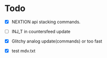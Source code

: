 # Todo
- [x] NEXTION api stacking commands.
- [ ] INJ_T in countersfeed update
- [x] Glitchy analog update(commands) or too fast
- [x] test mdv.txt
  